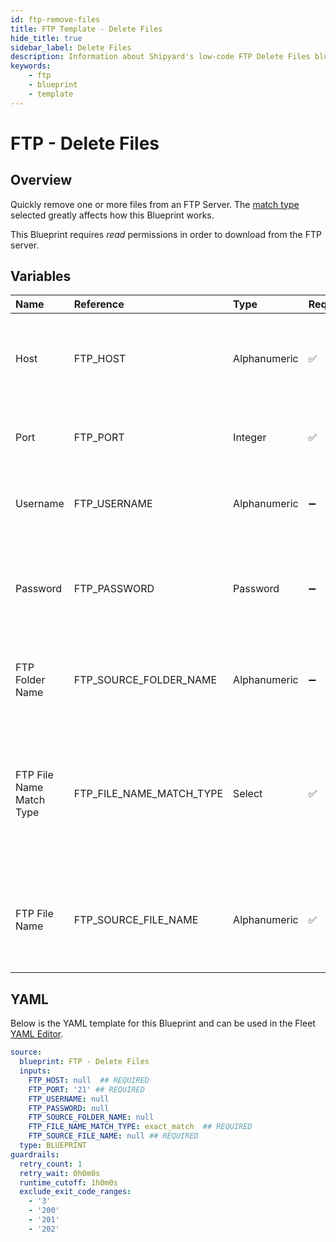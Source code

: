 ```yaml
---
id: ftp-remove-files
title: FTP Template - Delete Files
hide_title: true
sidebar_label: Delete Files
description: Information about Shipyard's low-code FTP Delete Files blueprint. Quickly remove one or more files from an FTP Server.  
keywords:
    - ftp
    - blueprint
    - template
---
```


# FTP - Delete Files

## Overview
Quickly remove one or more files from an FTP Server. The [match type](https://www.shipyardapp.com/docs/reference/blueprint-library/match-type/) selected greatly affects how this Blueprint works.

This Blueprint requires _read_ permissions in order to download from the FTP server.

## Variables

| Name | Reference | Type | Required | Default | Options | Description |
|:-----|:----------|:-----|:---------|:--------|:--------|:------------|
| Host | FTP_HOST  | Alphanumeric |:white_check_mark: | - | - | The domain or the IP address of the FTP Server you want to connect to. |
| Port | FTP_PORT  | Integer |:white_check_mark: | `"21"` | - | Number for the port to connect to. `21` is used by default. |
| Username | FTP_USERNAME  | Alphanumeric |:heavy_minus_sign: | - | - | Value of the configured username in the FTP server. |
| Password | FTP_PASSWORD  | Password |:heavy_minus_sign: | - | - | Value of the configured password associated to the username on the FTP server. |
| FTP Folder Name | FTP_SOURCE_FOLDER_NAME  | Alphanumeric |:heavy_minus_sign: | - | - | Name of the folder where the file is stored in the FTP server. |
| FTP File Name Match Type | FTP_FILE_NAME_MATCH_TYPE  | Select |:white_check_mark: | `exact_match` | Exact Match: `exact_match`<br></br><br></br>Regex Match: `regex_match`<br></br><br></br> | Determines if the text in "FTP File Name" will look for one file with exact match, or multiple files using regex. |
| FTP File Name | FTP_SOURCE_FILE_NAME  | Alphanumeric |:white_check_mark: | - | - | Name of the target file in the FTP server. Can be regex if "Match Type" is set accordingly. |


## YAML
Below is the YAML template for this Blueprint and can be used in the Fleet [YAML Editor](../../reference/fleets/yaml-editor.md).
```yaml
source:
  blueprint: FTP - Delete Files
  inputs:
    FTP_HOST: null  ## REQUIRED
    FTP_PORT: '21' ## REQUIRED
    FTP_USERNAME: null
    FTP_PASSWORD: null
    FTP_SOURCE_FOLDER_NAME: null
    FTP_FILE_NAME_MATCH_TYPE: exact_match  ## REQUIRED
    FTP_SOURCE_FILE_NAME: null ## REQUIRED
  type: BLUEPRINT
guardrails:
  retry_count: 1
  retry_wait: 0h0m0s
  runtime_cutoff: 1h0m0s
  exclude_exit_code_ranges:
    - '3'
    - '200'
    - '201'
    - '202'

```
